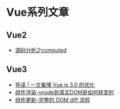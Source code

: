 # Vue系列文章

## Vue2

- [源码分析之computed](./vue2/computed/computed.md)

## Vue3

- [导读 | 一文看懂 Vue.js 3.0 的优化](./vue3/reading-guide/reading-guide.md)
- [组件渲染-vnode到真实DOM是如何转变的](./vue3/componentization/componentization.md)
- [组件更新-完整的 DOM diff 流程](./vue3/componentization/componentUpdate.md)